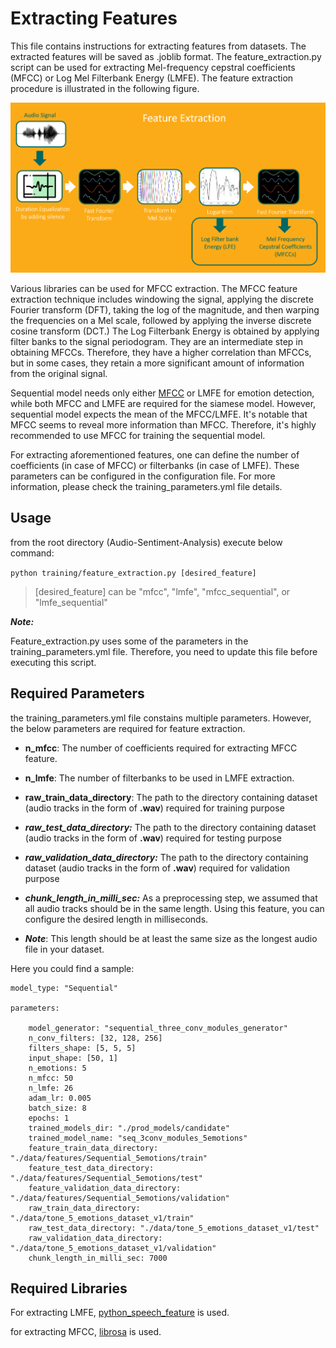 
  

# Extracting Features

  

This file contains instructions for extracting features from datasets. The extracted features will be saved as .joblib format. The feature_extraction.py script can be used for extracting Mel-frequency cepstral coefficients (MFCC) or Log Mel Filterbank Energy (LMFE). The feature extraction procedure is illustrated in the following figure.

![feature_extraction](images/feature_extraction.png)

Various libraries can be used for MFCC extraction. The MFCC feature extraction technique includes windowing the signal, applying the discrete Fourier transform (DFT), taking the log of the magnitude, and then warping the frequencies on a Mel scale, followed by applying the inverse discrete cosine transform (DCT.)
The Log Filterbank Energy is obtained by applying filter banks to the signal periodogram. They are an intermediate step in obtaining MFCCs. Therefore, they have a higher correlation than MFCCs, but in some cases, they retain a more significant amount of information from the original signal. 

Sequential model needs only either [MFCC](https://en.wikipedia.org/wiki/Mel-frequency_cepstrum#:~:text=In%20sound%20processing,%20the%20mel,collectively%20make%20up%20an%20MFC.) or LMFE for emotion detection, while both MFCC and LMFE are required for the siamese model. However, sequential model expects the mean of the MFCC/LMFE. It's notable that MFCC seems to reveal more information than MFCC. Therefore, it's highly recommended to use MFCC for training the sequential model.

  

For extracting aforementioned features, one can define the number of coefficients (in case of MFCC) or filterbanks (in case of LMFE). These parameters can be configured in the configuration file. For more information, please check the training_parameters.yml file details.

  

## Usage

  

from the root directory (Audio-Sentiment-Analysis) execute below command:

  

```python training/feature_extraction.py [desired_feature]```

  

>  [desired_feature] can be "mfcc", "lmfe", "mfcc_sequential", or "lmfe_sequential"

  

***Note:***

Feature_extraction.py uses some of the parameters in the training_parameters.yml file. Therefore, you need to update this file before executing this script.

  

## Required Parameters

the training_parameters.yml file constains multiple parameters. However, the below parameters are required for feature extraction.

  

-  **n_mfcc**: The number of coefficients required for extracting MFCC feature.

-  **n_lmfe**: The number of filterbanks to be used in LMFE extraction.

-  **raw_train_data_directory**: The path to the directory containing dataset (audio tracks in the form of **.wav**) required for training purpose

- ***raw_test_data_directory:*** The path to the directory containing dataset (audio tracks in the form of **.wav**) required for testing purpose

- ***raw_validation_data_directory:*** The path to the directory containing dataset (audio tracks in the form of **.wav**) required for validation purpose

-  ***chunk_length_in_milli_sec:*** As a preprocessing step, we assumed that all audio tracks should be in the same length. Using this feature, you can configure the desired length in milliseconds.

-  ***Note***: This length should be at least the same size as the longest audio file in your dataset.

  

Here you could find a sample:

  

    model_type: "Sequential"
    
    parameters:
    
	    model_generator: "sequential_three_conv_modules_generator"
	    n_conv_filters: [32, 128, 256]
	    filters_shape: [5, 5, 5]	    
	    input_shape: [50, 1]	    
	    n_emotions: 5	    
	    n_mfcc: 50	    
	    n_lmfe: 26	    
	    adam_lr: 0.005	    
	    batch_size: 8	    
	    epochs: 1
	    trained_models_dir: "./prod_models/candidate"	    
	    trained_model_name: "seq_3conv_modules_5emotions"	    
	    feature_train_data_directory: "./data/features/Sequential_5emotions/train"	    
	    feature_test_data_directory: "./data/features/Sequential_5emotions/test"	    
	    feature_validation_data_directory: "./data/features/Sequential_5emotions/validation"	    
	    raw_train_data_directory: "./data/tone_5_emotions_dataset_v1/train"    
	    raw_test_data_directory: "./data/tone_5_emotions_dataset_v1/test"	    
	    raw_validation_data_directory: "./data/tone_5_emotions_dataset_v1/validation"	    
	    chunk_length_in_milli_sec: 7000

  

## Required Libraries

  

For extracting LMFE, [python_speech_feature](https://python-speech-features.readthedocs.io/en/latest/) is used.

  

for extracting MFCC, [librosa](https://pypi.org/project/librosa/) is used.
